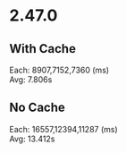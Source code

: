 
# 2.47.0

## With Cache

Each: 8907,7152,7360 (ms)  
Avg: 7.806s

## No Cache

Each: 16557,12394,11287 (ms)  
Avg: 13.412s
  